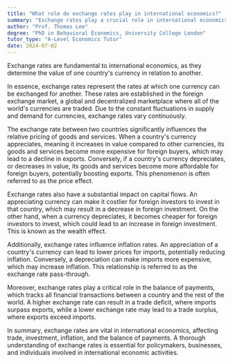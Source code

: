 ```yaml
---
title: "What role do exchange rates play in international economics?"
summary: "Exchange rates play a crucial role in international economics by determining the value of one country's currency against another."
author: "Prof. Thomas Lee"
degree: "PhD in Behavioral Economics, University College London"
tutor_type: "A-Level Economics Tutor"
date: 2024-07-02
---
```


Exchange rates are fundamental to international economics, as they determine the value of one country's currency in relation to another.

In essence, exchange rates represent the rates at which one currency can be exchanged for another. These rates are established in the foreign exchange market, a global and decentralized marketplace where all of the world's currencies are traded. Due to the constant fluctuations in supply and demand for currencies, exchange rates vary continuously.

The exchange rate between two countries significantly influences the relative pricing of goods and services. When a country's currency appreciates, meaning it increases in value compared to other currencies, its goods and services become more expensive for foreign buyers, which may lead to a decline in exports. Conversely, if a country's currency depreciates, or decreases in value, its goods and services become more affordable for foreign buyers, potentially boosting exports. This phenomenon is often referred to as the price effect.

Exchange rates also have a substantial impact on capital flows. An appreciating currency can make it costlier for foreign investors to invest in that country, which may result in a decrease in foreign investment. On the other hand, when a currency depreciates, it becomes cheaper for foreign investors to invest, which could lead to an increase in foreign investment. This is known as the wealth effect.

Additionally, exchange rates influence inflation rates. An appreciation of a country's currency can lead to lower prices for imports, potentially reducing inflation. Conversely, a depreciation can make imports more expensive, which may increase inflation. This relationship is referred to as the exchange rate pass-through.

Moreover, exchange rates play a critical role in the balance of payments, which tracks all financial transactions between a country and the rest of the world. A higher exchange rate can result in a trade deficit, where imports surpass exports, while a lower exchange rate may lead to a trade surplus, where exports exceed imports.

In summary, exchange rates are vital in international economics, affecting trade, investment, inflation, and the balance of payments. A thorough understanding of exchange rates is essential for policymakers, businesses, and individuals involved in international economic activities.
    